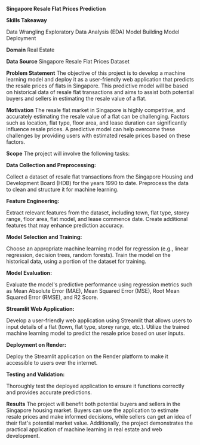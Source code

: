 **Singapore Resale Flat Prices Prediction**

**Skills Takeaway**

Data Wrangling
Exploratory Data Analysis (EDA)
Model Building
Model Deployment

**Domain**
Real Estate

**Data Source**
Singapore Resale Flat Prices Dataset

**Problem Statement**
The objective of this project is to develop a machine learning model and deploy it as a user-friendly web application that predicts the resale prices of flats in Singapore. This predictive model will be based on historical data of resale flat transactions and aims to assist both potential buyers and sellers in estimating the resale value of a flat.

**Motivation**
The resale flat market in Singapore is highly competitive, and accurately estimating the resale value of a flat can be challenging. Factors such as location, flat type, floor area, and lease duration can significantly influence resale prices. A predictive model can help overcome these challenges by providing users with estimated resale prices based on these factors.

**Scope**
The project will involve the following tasks:

**Data Collection and Preprocessing:**

Collect a dataset of resale flat transactions from the Singapore Housing and Development Board (HDB) for the years 1990 to date.
Preprocess the data to clean and structure it for machine learning.

**Feature Engineering:**

Extract relevant features from the dataset, including town, flat type, storey range, floor area, flat model, and lease commence date.
Create additional features that may enhance prediction accuracy.

**Model Selection and Training:**

Choose an appropriate machine learning model for regression (e.g., linear regression, decision trees, random forests).
Train the model on the historical data, using a portion of the dataset for training.

**Model Evaluation:**

Evaluate the model's predictive performance using regression metrics such as Mean Absolute Error (MAE), Mean Squared Error (MSE), Root Mean Squared Error (RMSE), and R2 Score.

**Streamlit Web Application:**

Develop a user-friendly web application using Streamlit that allows users to input details of a flat (town, flat type, storey range, etc.).
Utilize the trained machine learning model to predict the resale price based on user inputs.

**Deployment on Render:**

Deploy the Streamlit application on the Render platform to make it accessible to users over the internet.

**Testing and Validation:**

Thoroughly test the deployed application to ensure it functions correctly and provides accurate predictions.

**Results**
The project will benefit both potential buyers and sellers in the Singapore housing market. Buyers can use the application to estimate resale prices and make informed decisions, while sellers can get an idea of their flat's potential market value. Additionally, the project demonstrates the practical application of machine learning in real estate and web development.
